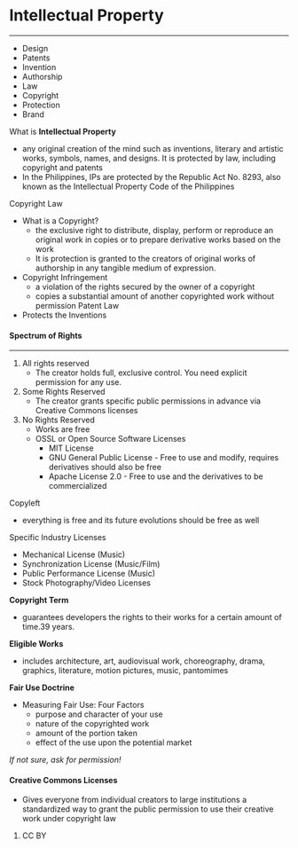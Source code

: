 # Intellectual Property
---
- Design
- Patents
- Invention
- Authorship
- Law
- Copyright
- Protection
- Brand

What is **Intellectual Property**
- any original creation of the mind such as inventions, literary and artistic works, symbols, names, and designs. It is protected by law, including copyright and patents
- In the Philippines, IPs are protected by the Republic Act No. 8293, also known as the Intellectual Property Code of the Philippines

Copyright Law
- What is a Copyright?
	- the exclusive right to distribute, display, perform or reproduce an original work in copies or to prepare derivative works based on the work
	- It is protection is granted to the creators of original works of authorship in any tangible medium of expression.
- Copyright Infringement
	- a violation of the rights secured by the owner of a copyright
	- copies a substantial amount of another copyrighted work without permission
Patent Law
- Protects the Inventions

#### Spectrum of Rights
---
1. All rights reserved
	- The creator holds full, exclusive control. You need explicit permission for any use.
2. Some Rights Reserved
	- The creator grants specific public permissions in advance via Creative Commons licenses
3. No Rights Reserved
	- Works are free
	- OSSL or Open Source Software Licenses
		- MIT License
		- GNU General Public License - Free to use and modify, requires derivatives should also be free
		- Apache License 2.0 - Free to use and the derivatives to be commercialized

Copyleft
- everything is free and its future evolutions should be free as well

Specific Industry Licenses
- Mechanical License (Music)
- Synchronization License (Music/Film)
- Public Performance License (Music)
- Stock Photography/Video Licenses

**Copyright Term**
- guarantees developers the rights to their works for a certain amount of time.39 years.

**Eligible Works**
- includes architecture, art, audiovisual work, choreography, drama, graphics, literature, motion pictures, music, pantomimes

**Fair Use Doctrine**
- Measuring Fair Use: Four Factors
	- purpose and character of your use
	- nature of the copyrighted work
	- amount of the portion taken
	- effect of the use upon the potential market

*If not sure, ask for permission!*

#### Creative Commons Licenses
- Gives everyone from individual creators to large institutions a standardized way to grant the public permission to use their creative work under copyright law

1. CC BY